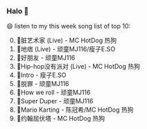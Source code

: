 

### Halo 👋

😄 listen to my this week song list of top 10:

0. 🌈脏艺术家 (Live) - MC HotDog 热狗
1. 🌈地痞 (Live) - 顽童MJ116/瘦子E.SO
2. 🌈好朋友 - 顽童MJ116
3. 🌈Hip-hop没有派对 (Live) - MC HotDog 热狗
4. 🌈Intro - 瘦子E.SO
5. 🌈脱罪 - 顽童MJ116
6. 🌈How we roll - 顽童MJ116
7. 🌈Super Duper - 顽童MJ116
8. 🌈Mario Karting - 陈冠希/MC HotDog 热狗
9. 🌈约翰屈伏塔 - MC HotDog 热狗

